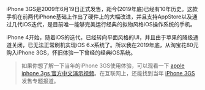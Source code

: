 iPhone 3GS是2009年6月19日正式发售，距今(2019年底)已经有10年历史。这款手机在前两代iPhone基础上作出了硬件上的大幅改进，并且支持AppStore以及通过几代iOS迭代，是目前唯一能够完美运行经典的拟物风格iOS操作系统的手机。

iPhone 4开始，随着iOS的迭代，已经转向平面风格的UI，并且由于苹果的降级通道关闭，已无法正常刷机实现iOS 6.x系统了。所以我在2019年底，从淘宝花80元购入iPhone 3GS，怀旧体验一下曾经的经典iOS系统。

> 如果你想了解一下当年的iPhone 3GS使用体验，可以观看一下 [apple iphone 3gs 官方中文演示视频](https://v.youku.com/v_show/id_XMTMxMjM4Mzc2.html?refer=seo_operation.liuxiao.liux_00003310_3000_nUF3ai_19042900)。在互联网上，还能找到当年 [iPhone 3GS](http://iphone.tgbus.com/zt/3gs/) 发售专题报道。